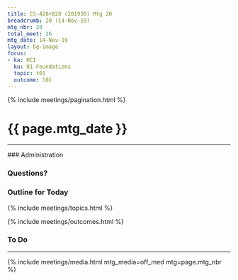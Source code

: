 ```yaml
---
title: CS-428+828 (201930) Mtg 20
breadcrumb: 20 (14-Nov-19)
mtg_nbr: 20
total_meet: 26
mtg_date: 14-Nov-19
layout: bg-image
focus:
- ka: HCI
  ku: 01-Foundations
  topic: t01
  outcome: l01
---
```

{% include meetings/pagination.html %}
<h1 class="text-center">{{ page.mtg_date }}</h1>
<hr />
### Administration

### Questions?

### Outline for Today

{% include meetings/topics.html %}

{% include meetings/outcomes.html %}

### To Do

<hr />
{% include meetings/media.html mtg_media=off_med mtg=page.mtg_nbr %}
